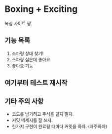 # Boxing + Exciting

복싱 사이트 짱

## 기능 목록
1. 스파링 상대 찾기!
2. 스파링 싫은데 좋아요
3. 좋아요 기능

## 여기부터 테스트 재시작 ##

## 기타 주의 사항
- 코드를 남기려고 주석을 달지 말자.
- 커밋 메세지를 잘 쓰자.
- 한가지 구현이 완료될 때마다 커밋을 하자. (자주하자)